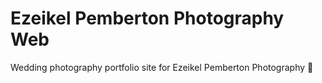 # Ezeikel Pemberton Photography Web

Wedding photography portfolio site for Ezeikel Pemberton Photography 📸
